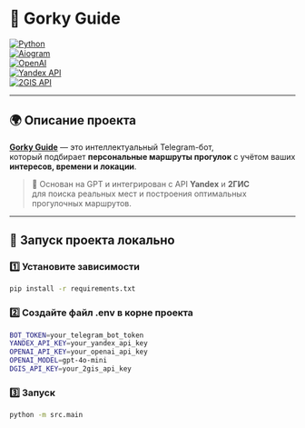 # 🤖 Gorky Guide 

[![Python](https://img.shields.io/badge/Python-3.10%2B-blue?logo=python&logoColor=white)](https://www.python.org/)  
[![Aiogram](https://img.shields.io/badge/aiogram-3.x-green?logo=telegram&logoColor=white)](https://docs.aiogram.dev/)  
[![OpenAI](https://img.shields.io/badge/OpenAI-GPT--4o--mini-black?logo=openai&logoColor=white)](https://platform.openai.com/)  
[![Yandex API](https://img.shields.io/badge/Yandex%20API-Geocoder-red?logo=yandex&logoColor=white)](https://yandex.ru/dev/maps/geocoder/)  
[![2GIS API](https://img.shields.io/badge/2GIS%20API-Places-brightgreen?logo=2gis&logoColor=white)](https://dev.2gis.com/)  

---

## 🌍 Описание проекта  

**[Gorky Guide](https://t.me/NNAITourBot)** — это интеллектуальный Telegram-бот,  
который подбирает **персональные маршруты прогулок** с учётом ваших **интересов, времени и локации**.  

> 🧠 Основан на GPT и интегрирован с API **Yandex** и **2ГИС**  
> для поиска реальных мест и построения оптимальных прогулочных маршрутов.  

---

## 🚀 Запуск проекта локально  

### 1️⃣ Установите зависимости  
```bash
pip install -r requirements.txt
```

### 2️⃣ Создайте файл .env в корне проекта
```bash
BOT_TOKEN=your_telegram_bot_token
YANDEX_API_KEY=your_yandex_api_key
OPENAI_API_KEY=your_openai_api_key
OPENAI_MODEL=gpt-4o-mini
DGIS_API_KEY=your_2gis_api_key
```

### 3️⃣ Запуск
```bash
python -m src.main
```

